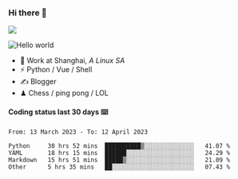 ### Hi there 👋
![](https://komarev.com/ghpvc/?username=Xuhandsome)


<img src="https://github-readme-stats.vercel.app/api?username=XuHandsome&show_icons=true&theme=merko" alt="Hello world">

<br/>

- 🍻  Work at Shanghai, _A Linux SA_
- ⚡  Python / Vue / Shell
- ✍️  Blogger
- ♟  Chess / ping pong / LOL

#### Coding status last 30 days ⌨️

<!--START_SECTION:waka-->

```text
From: 13 March 2023 - To: 12 April 2023

Python     30 hrs 52 mins  ██████████▒░░░░░░░░░░░░░░   41.07 %
YAML       18 hrs 15 mins  ██████░░░░░░░░░░░░░░░░░░░   24.29 %
Markdown   15 hrs 51 mins  █████▒░░░░░░░░░░░░░░░░░░░   21.09 %
Other      5 hrs 35 mins   ██░░░░░░░░░░░░░░░░░░░░░░░   07.43 %
```

<!--END_SECTION:waka-->
